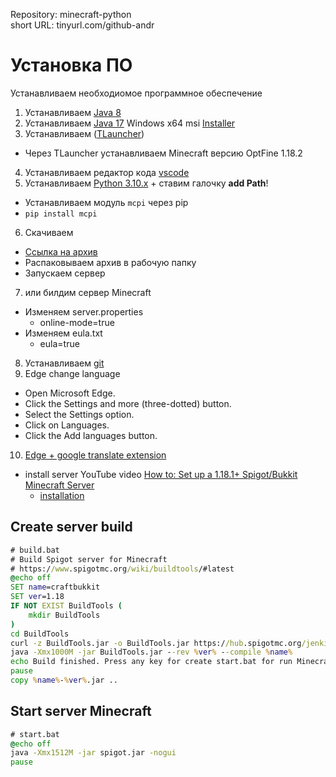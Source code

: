 Repository: minecraft-python  
short URL: tinyurl.com/github-andr

# Установка ПО

Устанавливаем необходиомое программное обеспечение

1. Устанавливаем [Java 8](https://www.java.com/ru/download/manual.jsp)
2. Устанавливаем [Java 17](https://www.oracle.com/java/technologies/javase/jdk17-archive-downloads.html) Windows x64 msi [Installer](https://download.oracle.com/java/17/archive/jdk-17.0.3.1_windows-x64_bin.msi)
3. Устанавливаем ([TLauncher](https://tlauncher.org/))
  * Через TLauncher устанавливаем Minecraft версию OptFine 1.18.2
4. Устанавливаем редактор кода [vscode](https://code.visualstudio.com/docs/setup/windows)
5. Устанавливаем [Python 3.10.x](https://www.python.org/downloads/windows/) + ставим галочку **add Path**!
  * Устанавливаем модуль `mcpi` через pip
  * `pip install mcpi`
6. Скачиваем 
  * [Ссылка на архив]()
  * Распаковываем архив в рабочую папку
  * Запускаем сервер
7. или билдим сервер Minecraft
  * Изменяем server.properties
    * online-mode=true
  * Изменяем eula.txt
    * eula=true

8. Устанавливаем [git](https://git-scm.com/download/win)
9. Edge change language
  * Open Microsoft Edge.
  * Click the Settings and more (three-dotted) button.
  * Select the Settings option.
  * Click on Languages.
  * Click the Add languages button.
10. [Edge + google translate extension](https://microsoftedge.microsoft.com/addons/detail/google-translate-in-right/fcoongackakfdmiincikmjgkedcgjkdp)

* install server YouTube video [How to: Set up a 1.18.1+ Spigot/Bukkit Minecraft Server](https://www.youtube.com/watch?v=BqWWXHPO_2U&ab_channel=TroubleChute)
  * [installation](https://www.spigotmc.org/wiki/spigot-installation/)

## Create server build

```cmd
# build.bat
# Build Spigot server for Minecraft
# https://www.spigotmc.org/wiki/buildtools/#latest
@echo off
SET name=craftbukkit
SET ver=1.18
IF NOT EXIST BuildTools (
    mkdir BuildTools
)
cd BuildTools
curl -z BuildTools.jar -o BuildTools.jar https://hub.spigotmc.org/jenkins/job/BuildTools/lastSuccessfulBuild/artifact/target/BuildTools.jar
java -Xmx1000M -jar BuildTools.jar --rev %ver% --compile %name%
echo Build finished. Press any key for create start.bat for run Minecraft server.
pause
copy %name%-%ver%.jar ..
```

## Start server Minecraft

```cmd
# start.bat
@echo off
java -Xmx1512M -jar spigot.jar -nogui
pause
```

